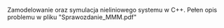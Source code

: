  Zamodelowanie oraz symulacja nieliniowego systemu w C++. Pełen opis problemu w pliku "Sprawozdanie_MMM.pdf"
